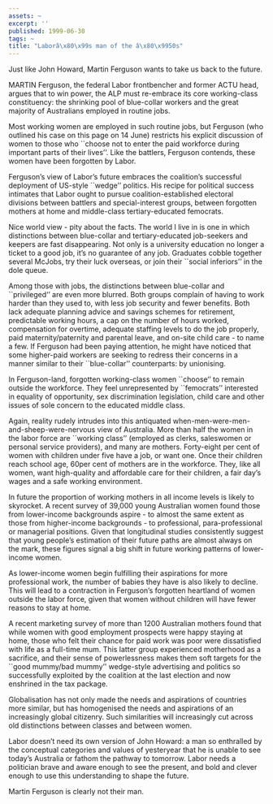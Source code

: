 ```yaml
---
assets: ~
excerpt: ''
published: 1999-06-30
tags: ~
title: "Laborâ\x80\x99s man of the â\x80\x9950s"
---
```

Just like John Howard, Martin Ferguson wants to take us back to the
future.

MARTIN Ferguson, the federal Labor frontbencher and former ACTU head,
argues that to win power, the ALP must re-embrace its core working-class
constituency: the shrinking pool of blue-collar workers and the great
majority of Australians employed in routine jobs.

Most working women are employed in such routine jobs, but Ferguson (who
outlined his case on this page on 14 June) restricts his explicit
discussion of women to those who \`\`choose not to enter the paid
workforce during important parts of their lives’’. Like the battlers,
Ferguson contends, these women have been forgotten by Labor.

Ferguson’s view of Labor’s future embraces the coalition’s successful
deployment of US-style \`\`wedge’’ politics. His recipe for political
success intimates that Labor ought to pursue coalition-established
electoral divisions between battlers and special-interest groups,
between forgotten mothers at home and middle-class tertiary-educated
femocrats.

Nice world view - pity about the facts. The world I live in is one in
which distinctions between blue-collar and tertiary-educated job-seekers
and keepers are fast disappearing. Not only is a university education no
longer a ticket to a good job, it’s no guarantee of any job. Graduates
cobble together several McJobs, try their luck overseas, or join their
\`\`social inferiors’’ in the dole queue.

Among those with jobs, the distinctions between blue-collar and
\`\`privileged‘’ are even more blurred. Both groups complain of having
to work harder than they used to, with less job security and fewer
benefits. Both lack adequate planning advice and savings schemes for
retirement, predictable working hours, a cap on the number of hours
worked, compensation for overtime, adequate staffing levels to do the
job properly, paid maternity/paternity and parental leave, and on-site
child care - to name a few. If Ferguson had been paying attention, he
might have noticed that some higher-paid workers are seeking to redress
their concerns in a manner similar to their \`\`blue-collar’’
counterparts: by unionising.

In Ferguson-land, forgotten working-class women \`\`choose‘’ to remain
outside the workforce. They feel unrepresented by \`\`femocrats’’
interested in equality of opportunity, sex discrimination legislation,
child care and other issues of sole concern to the educated middle
class.

Again, reality rudely intrudes into this antiquated
when-men-were-men-and-sheep-were-nervous view of Australia. More than
half the women in the labor force are \`\`working class’’ (employed as
clerks, saleswomen or personal service providers), and many are mothers.
Forty-eight per cent of women with children under five have a job, or
want one. Once their children reach school age, 60per cent of mothers
are in the workforce. They, like all women, want high-quality and
affordable care for their children, a fair day’s wages and a safe
working environment.

In future the proportion of working mothers in all income levels is
likely to skyrocket. A recent survey of 39,000 young Australian women
found those from lower-income backgrounds aspire - to almost the same
extent as those from higher-income backgrounds - to professional,
para-professional or managerial positions. Given that longitudinal
studies consistently suggest that young people’s estimation of their
future paths are almost always on the mark, these figures signal a big
shift in future working patterns of lower-income women.

As lower-income women begin fulfilling their aspirations for more
professional work, the number of babies they have is also likely to
decline. This will lead to a contraction in Ferguson’s forgotten
heartland of women outside the labor force, given that women without
children will have fewer reasons to stay at home.

A recent marketing survey of more than 1200 Australian mothers found
that while women with good employment prospects were happy staying at
home, those who felt their chance for paid work was poor were
dissatisfied with life as a full-time mum. This latter group experienced
motherhood as a sacrifice, and their sense of powerlessness makes them
soft targets for the \`\`good mummy/bad mummy’’ wedge-style advertising
and politics so successfully exploited by the coalition at the last
election and now enshrined in the tax package.

Globalisation has not only made the needs and aspirations of countries
more similar, but has homogenised the needs and aspirations of an
increasingly global citizenry. Such similarities will increasingly cut
across old distinctions between classes and between women.

Labor doesn’t need its own version of John Howard: a man so enthralled
by the conceptual categories and values of yesteryear that he is unable
to see today’s Australia or fathom the pathway to tomorrow. Labor needs
a politician brave and aware enough to see the present, and bold and
clever enough to use this understanding to shape the future.

Martin Ferguson is clearly not their man.